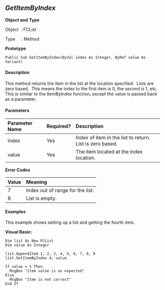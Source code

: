 _GetItemByIndex_
-------------

**Object and Type**

Object  : FCList

Type     : Method

**Prototype**

```
Public Sub GetItemByIndex(ByVal index As Integer, ByRef value As Variant)
```

#### Description

This method returns the item in the list at the location specified.  Lists are zero based.  This means the index to the first item is 0, the second is 1, etc. This is similar to the ItemByIndex function, except the value is passed back as a parameter.

#### Parameters

| Parameter Name | Required? | Description |
|:--- |:--- |:--- |
| index | Yes | Index of item in the list to return. List is zero based. |
| value | Yes | The item located at the index location. |

**Error Codes**

| Value | Meaning |
|:--- |:--- |
| 7 | Index out of range for the list. |
| 8 | List is empty. |

#### Examples

This example shows setting up a list and getting the fourth item.

**Visual Basic:**
```
Dim list As New FCList
Dim value As Integer

list.AppendItem 1, 2, 3, 4, 5, 6, 7, 8, 9
list.GetItemByIndex 4, value 

If value = 5 Then
  MsgBox "Item value is as expected"
Else
  MsgBox "Item is not correct"
End If
```